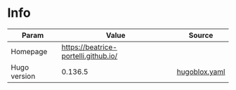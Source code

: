 # Info

| Param | Value | Source |
|-----|------|--------|
| Homepage | https://beatrice-portelli.github.io/ | |
| Hugo version | 0.136.5 | [hugoblox.yaml](hugoblox.yaml) |

